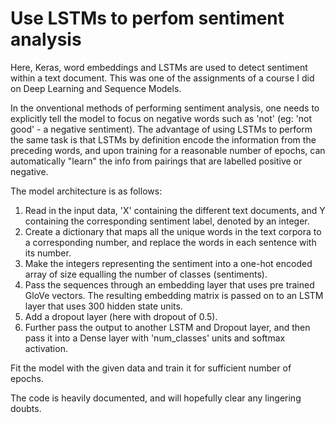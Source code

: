# Use LSTMs to perfom sentiment analysis

Here, Keras, word embeddings and LSTMs are used to detect sentiment within a text document. This was one of the assignments of a course I did on Deep Learning and Sequence Models. 

In the onventional methods of performing sentiment analysis, one needs to explicitly tell the model to focus on negative words such as 'not' (eg: 'not good' - a negative sentiment). The advantage of using LSTMs to perform the same task is that LSTMs by definition encode the information from the preceding words, and upon training for a reasonable number of epochs, can automatically "learn" the info from pairings that are labelled positive or negative.

The model architecture is as follows:

  1) Read in the input data, 'X' containing the different text documents, and Y containing the corresponding sentiment label, denoted by        an integer.
  2) Create a dictionary that maps all the unique words in the text corpora to a corresponding number, and replace the words in each            sentence with its number.
  3) Make the integers representing the sentiment into a one-hot encoded array of size equalling the number of classes (sentiments).
  4) Pass the sequences through an embedding layer that uses pre trained GloVe vectors. The resulting embedding matrix is passed on to an      LSTM layer that uses 300 hidden state units.
  5) Add a dropout layer (here with dropout of 0.5).
  6) Further pass the output to another LSTM and Dropout layer, and then pass it into a Dense layer with 'num_classes' units and softmax        activation.
  
  Fit the model with the given data and train it for sufficient number of epochs.
  
  The code is heavily documented, and will hopefully clear any lingering doubts.
  
